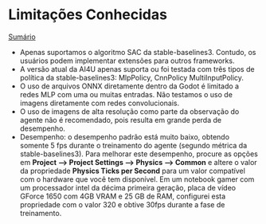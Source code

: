 # Limitações Conhecidas

[Sumário](summary.md)

* Apenas suportamos o algoritmo SAC da stable-baselines3. Contudo, os usuários podem implementar extensões para outros frameworks.
* A versão atual da AI4U apenas suporta ou foi testada com três tipos de política da stable-baselines3: MlpPolicy, CnnPolicy MultiInputPolicy.
* O uso de arquivos ONNX diretamente dentro da Godot é limitado a redes MLP com uma ou muitas entradas. Não testamos o uso de imagens diretamente com redes convolucionais.
* O uso de imagens de alta resolução como parte da observação do agente não é recomendado, pois resulta em grande perda de desempenho.
* Desempenho: o desempenho padrão está muito baixo, obtendo somente 5 fps durante o treinamento do agente (segundo métrica da stable-baselines3). Para melhorar este desempenho, procure as opções em **Project --> Project Settings --> Physics --> Common**  e  altere o valor da propriedade **Physics Ticks per Second** para um valor compatível com o hardware que você tem disponível. Em um notebook gamer com um processador intel da décima primeira geração, placa de vídeo GForce 1650 com 4GB VRAM e 25 GB de RAM, configurei esta propriedade com o valor 320 e obtive 30fps durante a fase de treinamento.